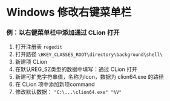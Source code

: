 # Windows 修改右键菜单栏

### 例：以右键菜单栏中添加通过 CLion 打开

1. 打开注册表 `regedit`
2. 打开路径 `\HKEY_CLASSES_ROOT\directory\background\shell\`
3. 新建项 CLion
4. 在默认REG_SZ类型的数据中填写：通过 CLion 打开
5. 新建可扩充字符串值，名称为Icon，数据为 clion64.exe 的路径
6. 在 CLion 项中添加新项command
7. 修改默认数据： `"C:\...\clion64.exe" "%V"`